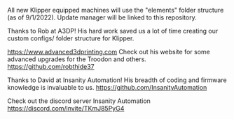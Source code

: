 All new Klipper equipped machines will use the "elements" folder structure (as of 9/1/2022). Update manager will be linked to this repository. 

Thanks to Rob at A3DP! His hard work saved us a lot of time creating our custom configs/ folder structure for Klipper. 

https://www.advanced3dprinting.com Check out his website for some advanced upgrades for the Troodon and others. 
https://github.com/robthide37

Thanks to David at Insanity Automation! His breadth of coding and firmware knowledge is invaluable to us. 
https://github.com/InsanityAutomation

Check out the discord server Insanity Automation https://discord.com/invite/TKmJ85PyG4

